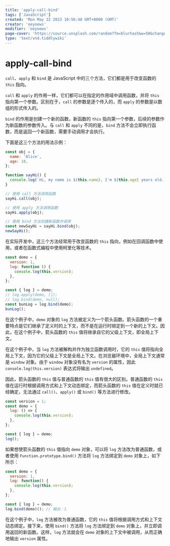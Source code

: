 ```yaml
---
title: 'apply-call-bind'
tags: ['JavaScript']
created: 'Mon May 22 2023 10:56:48 GMT+0000 (GMT)'
creator: 'oeyoews'
modifier: 'oeyoews'
page-cover: 'https://source.unsplash.com/random?fm=blurhash&w=50&change-this'
type: 'text/vnd.tiddlywiki'
---
```


# apply-call-bind

`call`、`apply` 和 `bind` 是 JavaScript 中的三个方法，它们都是用于改变函数的 `this` 指向。

`call` 和 `apply` 的作用一样，它们都可以在指定的作用域中调用函数，并将 `this` 指向第一个参数。区别在于，`call` 的参数是逐个传入的，而 `apply` 的参数是以数组的形式传入的。

`bind` 的作用是创建一个新的函数，新函数的 `this` 指向第一个参数，后续的参数作为新函数的参数传入。与 `call` 和 `apply` 不同的是，`bind` 方法不会立即执行函数，而是返回一个新函数，需要手动调用才会执行。

下面是这三个方法的用法示例：

```javascript
const obj = {
  name: 'Alice',
  age: 18,
};

function sayHi() {
  console.log(`Hi, my name is ${this.name}, I'm ${this.age} years old.`);
}

// 使用 call 方法调用函数
sayHi.call(obj);

// 使用 apply 方法调用函数
sayHi.apply(obj);

// 使用 bind 方法创建新函数并调用
const newSayHi = sayHi.bind(obj);
newSayHi();
```

在实际开发中，这三个方法经常用于改变函数的 `this` 指向，例如在回调函数中使用，或者在函数式编程中使用柯里化等技术。

```js
const demo = {
  version: 1,
  log: function () {
    console.log(this.version);
  },
};

const { log } = demo;
// log.apply(demo, []);
// log.bind(demo, null);
const bunLog = log.bind(demo);
bunLog();
```

在这个例子中，`demo` 对象的 `log` 方法被定义为一个箭头函数。箭头函数的一个重要特点是它们继承了定义时的上下文，而不是在运行时绑定到一个新的上下文。因此，在这个例子中，箭头函数的 `this` 值将继承自它的父级上下文，即全局上下文。

在这个例子中，当 `log` 方法被解构并作为独立函数调用时，它的 `this` 值将指向全局上下文，因为它的父级上下文是全局上下文。在浏览器环境中，全局上下文通常是 `window` 对象。由于 `window` 对象没有名为 `version` 的属性，因此 `console.log(this.version)` 表达式将输出 `undefined`。

因此，箭头函数的 `this` 值与普通函数的 `this` 值有很大的区别。普通函数的 `this` 值在运行时根据调用方式和上下文动态绑定，而箭头函数的 `this` 值在定义时就已经确定，无法通过 `call()`、`apply()` 或 `bind()` 等方法进行修改。

```js
const version = 1;
const demo = {
  log: () => {
    console.log(this.version);
  },
};

const { log } = demo;
log();
```

如果想使箭头函数的 `this` 值指向 `demo` 对象，可以将 `log` 方法改为普通函数，或者使用 `Function.prototype.bind()` 方法将 `log` 方法绑定到 `demo` 对象上，如下所示：

```javascript
const demo = {
  version: 1,
  log: function() {
    console.log(this.version);
  },
};

const { log } = demo;
log.bind(demo)(); // 输出：1
```

在这个例子中，`log` 方法被改为普通函数，它的 `this` 值将根据调用方式和上下文动态绑定。接下来，使用 `bind()` 方法将 `log` 方法绑定到 `demo` 对象上，并立即调用返回的新函数。这样，`log` 方法就会在 `demo` 对象的上下文中被调用，从而正确地输出 `version` 属性。
